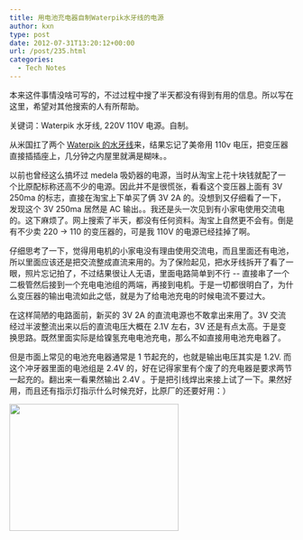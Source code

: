 ```yaml
---
title: 用电池充电器自制Waterpik水牙线的电源
author: kxn
type: post
date: 2012-07-31T13:20:12+00:00
url: /post/235.html
categories:
  - Tech Notes
---
```


本来这件事情没啥可写的，不过过程中搜了半天都没有得到有用的信息。所以写在这里，希望对其他搜索的人有所帮助。

关键词：Waterpik 水牙线, 220V 110V 电源。自制。

从米国扛了两个 <a href="http://www.waterpik.com/oral-health/products/dental-water-flosser/WP-450/" target="_blank">Waterpik 的水牙线</a>来，结果忘记了美帝用 110v 电压，把变压器直接插插座上，几分钟之内屋里就满是糊味。。

以前也曾经这么搞坏过 medela 吸奶器的电源，当时从淘宝上花十块钱就配了一个比原配标称还高不少的电源。因此并不是很慌张，看看这个变压器上面有 3V 250ma 的标志，直接在淘宝上下单买了俩 3V 2A 的。没想到又仔细看了一下，发现这个 3V 250ma 居然是 AC 输出。。我还是头一次见到有小家电使用交流电的。这下麻烦了。网上搜索了半天，都没有任何资料。淘宝上自然更不会有。倒是有不少卖 220 -> 110 的变压器的，可是我 110V 的电源已经挂掉了啊。

仔细思考了一下，觉得用电机的小家电没有理由使用交流电，而且里面还有电池，所以里面应该还是把交流整成直流来用的。为了保险起见，把水牙线拆开了看了一眼，照片忘记拍了，不过结果很让人无语，里面电路简单到不行 -- 直接串了一个二极管然后接到一个充电电池组的两端，再接到电机。于是一切都很明白了，为什么变压器的输出电流如此之低，就是为了给电池充电的时候电流不要过大。

在这样简陋的电路面前，新买的 3V 2A 的直流电源也不敢拿出来用了。3V 交流经过半波整流出来以后的直流电压大概在 2.1V 左右，3V 还是有点太高。于是变换思路。既然里面实际是给镍氢充电电池充电，那么不如直接用电池充电器了。

但是市面上常见的电池充电器通常是 1 节起充的，也就是输出电压其实是 1.2V. 而这个冲牙器里面的电池组是 2.4V 的，好在记得家里有个废了的充电器是要求两节一起充的。翻出来一看果然输出 2.4V 。于是把引线焊出来接上试了一下。果然好用，而且还有指示灯指示什么时候充好，比原厂的还要好用：）

[<img loading="lazy" src="http://blog.kangkang.org/wp-content/uploads/2012/08/1345264842119-300x225.jpg" alt="" title="充电器" width="300" height="225" class="alignnone size-medium wp-image-239" srcset="https://blog.kangkang.org/wp-content/uploads/2012/08/1345264842119-300x225.jpg 300w, https://blog.kangkang.org/wp-content/uploads/2012/08/1345264842119-1024x768.jpg 1024w, https://blog.kangkang.org/wp-content/uploads/2012/08/1345264842119.jpg 2048w" sizes="(max-width: 300px) 100vw, 300px" />][1]

[1]: http://blog.kangkang.org/wp-content/uploads/2012/08/1345264842119.jpg
